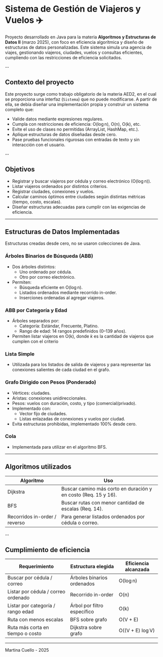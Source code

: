 # Sistema de Gestión de Viajeros y Vuelos ✈️

Proyecto desarrollado en Java para la materia **Algoritmos y Estructuras de Datos II** (marzo 2025), con foco en eficiencia algorítmica y diseño de estructuras de datos personalizadas.
Este sistema simula una agencia de viajes, gestionando viajeros, ciudades, vuelos y consultas eficientes, cumpliendo con las restricciones de eficiencia solicitados.

--

## Contexto del proyecto

Este proyecto surge como trabajo obligatorio de la materia AED2, en el cual se proporciona una interfaz (`Sistema`) que no puede modificarse.
A partir de ella, se debía diseñar una implementación propia y construir un sistema completo que:

- Valide datos mediante expresiones regulares.
- Cumpla con restricciones de eficiencia: O(log n), O(n), O(k), etc.
- Evite el uso de clases no permitidas (ArrayList, HashMap, etc.).
- Aplique estructuras de datos diseñadas desde cero.
- Pase pruebas funcionales rigurosas con entradas de texto y sin interacción con el usuario.

--

## Objetivos

- Registrar y buscar viajeros por cédula y correo electrónico (O(log n)).
- Listar viajeros ordenados por distintos criterios.
- Registrar ciudades, conexiones y vuelos.
- Calcular caminos óptimos entre ciudades según distintas métricas (tiempo, costo, escalas).
- Diseñar estructuras adecuadas para cumplir con las exigencias de eficiencia.

---

## Estructuras de Datos Implementadas
Estructuras creadas desde cero, no se usaron colecciones de Java.

### Árboles Binarios de Búsqueda (ABB)

- Dos árboles distintos:
  - Uno ordenado por cédula.
  - Otro por correo electrónico.
- Permiten:
  - Búsqueda eficiente en O(log n).
  - Listados ordenados mediante recorrido in-order.
  - Inserciones ordenadas al agregar viajeros.

### ABB por Categoría y Edad

- Árboles separados por:
  - Categoría: Estándar, Frecuente, Platino.
  - Rango de edad: 14 rangos predefinidos (0–139 años).
- Permiten listar viajeros en O(k), donde *k* es la cantidad de viajeros que cumplen con el criterio

### Lista Simple

- Utilizada para los listados de salida de viajeros y para representar las conexiones salientes de cada ciudad en el grafo. 

### Grafo Dirigido con Pesos (Ponderado)

- Vértices: ciudades.
- Aristas: conexiones unidireccionales.
- Pesos: vuelos con duración, costo, y tipo (comercial/privado).
- Implementado con:
  - Vector fijo de ciudades.
  - Listas enlazadas de conexiones y vuelos por ciudad.
- Evita estructuras prohibidas, implementado 100% desde cero.

### Cola

- Implementada para utilizar en el algoritmo BFS.

---

## Algoritmos utilizados

| Algoritmo     | Uso                                                        |
|---------------|------------------------------------------------------------|
| Dijkstra      | Buscar camino más corto en duración y en costo (Req. 15 y 16). |
| BFS           | Buscar rutas con menor cantidad de escalas (Req. 14).      |
| Recorridos in-order / reverso | Para generar listados ordenados por cédula o correo. |

--

## Cumplimiento de eficiencia

| Requerimiento                         | Estructura elegida                     | Eficiencia alcanzada |
|--------------------------------------|----------------------------------------|-----------------------|
| Buscar por cédula / correo           | Árboles binarios ordenados             | O(log n)              |
| Listar por cédula / correo ordenado  | Recorrido in-order                     | O(n)                  |
| Listar por categoría / rango edad    | Árbol por filtro específico            | O(k)                  |
| Ruta con menos escalas               | BFS sobre grafo                        | O(V + E)              |
| Ruta más corta en tiempo o costo     | Dijkstra sobre grafo                   | O((V + E) log V)      |

---

Martina Cuello - 2025


